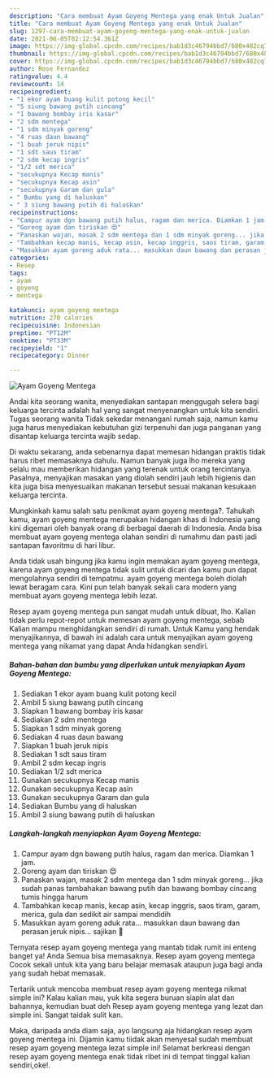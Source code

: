 ```yaml
---
description: "Cara membuat Ayam Goyeng Mentega yang enak Untuk Jualan"
title: "Cara membuat Ayam Goyeng Mentega yang enak Untuk Jualan"
slug: 1297-cara-membuat-ayam-goyeng-mentega-yang-enak-untuk-jualan
date: 2021-06-05T02:12:54.361Z
image: https://img-global.cpcdn.com/recipes/bab1d3c46794bbd7/680x482cq70/ayam-goyeng-mentega-foto-resep-utama.jpg
thumbnail: https://img-global.cpcdn.com/recipes/bab1d3c46794bbd7/680x482cq70/ayam-goyeng-mentega-foto-resep-utama.jpg
cover: https://img-global.cpcdn.com/recipes/bab1d3c46794bbd7/680x482cq70/ayam-goyeng-mentega-foto-resep-utama.jpg
author: Rose Fernandez
ratingvalue: 4.4
reviewcount: 14
recipeingredient:
- "1 ekor ayam buang kulit potong kecil"
- "5 siung bawang putih cincang"
- "1 bawang bombay iris kasar"
- "2 sdm mentega"
- "1 sdm minyak goreng"
- "4 ruas daun bawang"
- "1 buah jeruk nipis"
- "1 sdt saus tiram"
- "2 sdm kecap ingris"
- "1/2 sdt merica"
- "secukupnya Kecap manis"
- "secukupnya Kecap asin"
- "secukupnya Garam dan gula"
- " Bumbu yang di haluskan"
- " 3 siung bawang putih di haluskan"
recipeinstructions:
- "Campur ayam dgn bawang putih halus, ragam dan merica. Diamkan 1 jam."
- "Goreng ayam dan tiriskan 😍"
- "Panaskan wajan, masak 2 sdm mentega dan 1 sdm minyak goreng... jika sudah panas tambahakan bawang putih dan bawang bombay cincang tumis hingga harum"
- "Tambahkan kecap manis, kecap asin, kecap inggris, saos tiram, garam, merica, gula dan sedikit air sampai mendidih"
- "Masukkan ayam goreng aduk rata... masukkan daun bawang dan perasan jeruk nipis... sajikan 🤤"
categories:
- Resep
tags:
- ayam
- goyeng
- mentega

katakunci: ayam goyeng mentega 
nutrition: 270 calories
recipecuisine: Indonesian
preptime: "PT12M"
cooktime: "PT33M"
recipeyield: "1"
recipecategory: Dinner

---
```



![Ayam Goyeng Mentega](https://img-global.cpcdn.com/recipes/bab1d3c46794bbd7/680x482cq70/ayam-goyeng-mentega-foto-resep-utama.jpg)

Andai kita seorang wanita, menyediakan santapan menggugah selera bagi keluarga tercinta adalah hal yang sangat menyenangkan untuk kita sendiri. Tugas seorang  wanita Tidak sekedar menangani rumah saja, namun kamu juga harus menyediakan kebutuhan gizi terpenuhi dan juga panganan yang disantap keluarga tercinta wajib sedap.

Di waktu  sekarang, anda sebenarnya dapat memesan hidangan praktis tidak harus ribet memasaknya dahulu. Namun banyak juga lho mereka yang selalu mau memberikan hidangan yang terenak untuk orang tercintanya. Pasalnya, menyajikan masakan yang diolah sendiri jauh lebih higienis dan kita juga bisa menyesuaikan makanan tersebut sesuai makanan kesukaan keluarga tercinta. 



Mungkinkah kamu salah satu penikmat ayam goyeng mentega?. Tahukah kamu, ayam goyeng mentega merupakan hidangan khas di Indonesia yang kini digemari oleh banyak orang di berbagai daerah di Indonesia. Anda bisa membuat ayam goyeng mentega olahan sendiri di rumahmu dan pasti jadi santapan favoritmu di hari libur.

Anda tidak usah bingung jika kamu ingin memakan ayam goyeng mentega, karena ayam goyeng mentega tidak sulit untuk dicari dan kamu pun dapat mengolahnya sendiri di tempatmu. ayam goyeng mentega boleh diolah lewat beragam cara. Kini pun telah banyak sekali cara modern yang membuat ayam goyeng mentega lebih lezat.

Resep ayam goyeng mentega pun sangat mudah untuk dibuat, lho. Kalian tidak perlu repot-repot untuk memesan ayam goyeng mentega, sebab Kalian mampu menghidangkan sendiri di rumah. Untuk Kamu yang hendak menyajikannya, di bawah ini adalah cara untuk menyajikan ayam goyeng mentega yang nikamat yang dapat Anda hidangkan sendiri.

<!--inarticleads1-->

##### Bahan-bahan dan bumbu yang diperlukan untuk menyiapkan Ayam Goyeng Mentega:

1. Sediakan 1 ekor ayam buang kulit potong kecil
1. Ambil 5 siung bawang putih cincang
1. Siapkan 1 bawang bombay iris kasar
1. Sediakan 2 sdm mentega
1. Siapkan 1 sdm minyak goreng
1. Sediakan 4 ruas daun bawang
1. Siapkan 1 buah jeruk nipis
1. Sediakan 1 sdt saus tiram
1. Ambil 2 sdm kecap ingris
1. Sediakan 1/2 sdt merica
1. Gunakan secukupnya Kecap manis
1. Gunakan secukupnya Kecap asin
1. Gunakan secukupnya Garam dan gula
1. Sediakan  Bumbu yang di haluskan
1. Ambil  3 siung bawang putih di haluskan




<!--inarticleads2-->

##### Langkah-langkah menyiapkan Ayam Goyeng Mentega:

1. Campur ayam dgn bawang putih halus, ragam dan merica. Diamkan 1 jam.
1. Goreng ayam dan tiriskan 😍
1. Panaskan wajan, masak 2 sdm mentega dan 1 sdm minyak goreng... jika sudah panas tambahakan bawang putih dan bawang bombay cincang tumis hingga harum
1. Tambahkan kecap manis, kecap asin, kecap inggris, saos tiram, garam, merica, gula dan sedikit air sampai mendidih
1. Masukkan ayam goreng aduk rata... masukkan daun bawang dan perasan jeruk nipis... sajikan 🤤




Ternyata resep ayam goyeng mentega yang mantab tidak rumit ini enteng banget ya! Anda Semua bisa memasaknya. Resep ayam goyeng mentega Cocok sekali untuk kita yang baru belajar memasak ataupun juga bagi anda yang sudah hebat memasak.

Tertarik untuk mencoba membuat resep ayam goyeng mentega nikmat simple ini? Kalau kalian mau, yuk kita segera buruan siapin alat dan bahannya, kemudian buat deh Resep ayam goyeng mentega yang lezat dan simple ini. Sangat taidak sulit kan. 

Maka, daripada anda diam saja, ayo langsung aja hidangkan resep ayam goyeng mentega ini. Dijamin kamu tiidak akan menyesal sudah membuat resep ayam goyeng mentega lezat simple ini! Selamat berkreasi dengan resep ayam goyeng mentega enak tidak ribet ini di tempat tinggal kalian sendiri,oke!.

